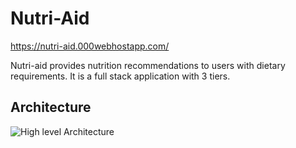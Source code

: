# Nutri-Aid

https://nutri-aid.000webhostapp.com/

Nutri-aid provides nutrition recommendations to users with dietary requirements. It is a full stack application with 3 tiers. 

## Architecture
![High level Architecture](https://www.lucidchart.com/publicSegments/view/20e39e90-548a-41a8-a820-71a026117ead/image.png)

